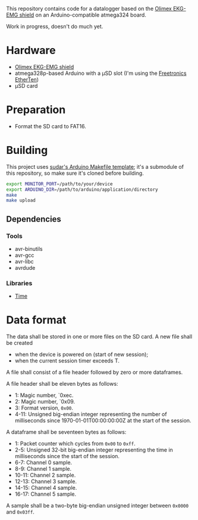 This repository contains code for a datalogger based on the [Olimex
EKG-EMG shield](https://www.olimex.com/Products/Duino/Shields/SHIELD-EKG-EMG/)
on an Arduino-compatible atmega324 board.

Work in progress, doesn't do much yet.

# Hardware

 - [Olimex EKG-EMG shield](https://www.olimex.com/Products/Duino/Shields/SHIELD-EKG-EMG/)
 - atmega328p-based Arduino with a μSD slot (I'm using the [Freetronics
   EtherTen](http://www.freetronics.com.au/products/etherten))
 - μSD card

# Preparation

 - Format the SD card to FAT16.

# Building

This project uses [sudar's Arduino Makefile
template](https://github.com/sudar/Arduino-Makefile); it's a submodule
of this repository, so make sure it's cloned before building.

```sh
export MONITOR_PORT=/path/to/your/device
export ARDUINO_DIR=/path/to/arduino/application/directory
make
make upload
```

## Dependencies

### Tools

 - avr-binutils
 - avr-gcc
 - avr-libc
 - avrdude

### Libraries

 - [Time](https://github.com/PaulStoffregen/Time)

# Data format

The data shall be stored in one or more files on the SD card. A new
file shall be created
 - when the device is powered on (start of new session);
 - when the current session timer exceeds T.

A file shall consist of a file header followed by zero or more
dataframes.

A file header shall be eleven bytes as follows:

 - 1:     Magic number, `0xec.
 - 2:     Magic number, `0x09.
 - 3:     Format version, `0x00`.
 - 4-11:  Unsigned big-endian integer representing the number of
          milliseconds since 1970-01-01T00:00:00:00Z at the start of the
          session.

A dataframe shall be seventeen bytes as follows:

 - 1:     Packet counter which cycles from `0x00` to `0xff`.
 - 2-5:   Unsigned 32-bit big-endian integer representing the time in
          milliseconds since the start of the session.
 - 6-7:   Channel 0 sample.
 - 8-9:   Channel 1 sample.
 - 10-11: Channel 2 sample.
 - 12-13: Channel 3 sample.
 - 14-15: Channel 4 sample.
 - 16-17: Channel 5 sample.

A sample shall be a two-byte big-endian unsigned integer between `0x0000`
and `0x03ff`.
